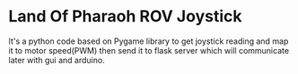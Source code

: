 # Land Of Pharaoh ROV Joystick
 It's a python code based on Pygame library to get joystick reading and map it to motor speed(PWM) then send it to flask server which will communicate later with gui and arduino.

